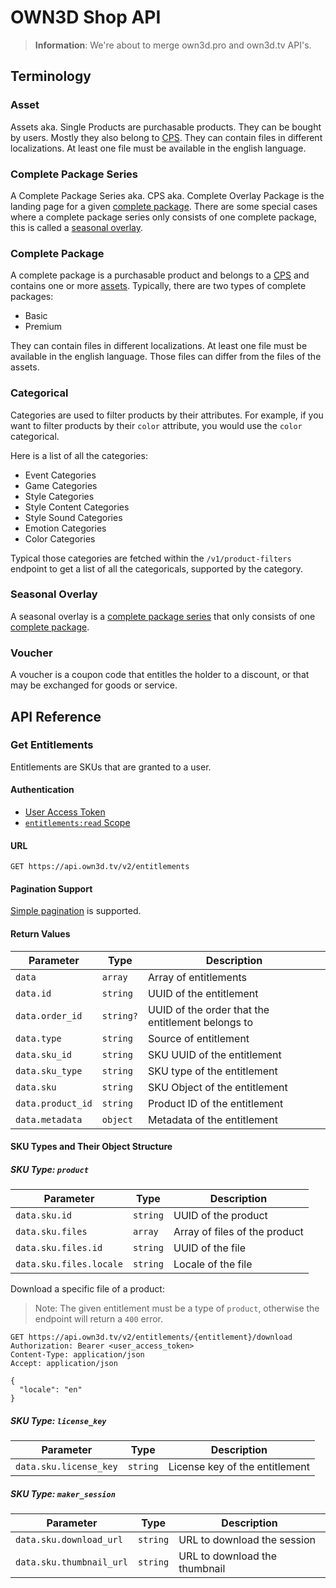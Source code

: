 # OWN3D Shop API

> **Information**: We're about to merge own3d.pro and own3d.tv API's.

## Terminology

### Asset

Assets aka. Single Products are purchasable products. They can be bought by users. Mostly they also belong to [CPS](#complete-package-series).
They can contain files in different localizations. At least one file must be available in the english language.

### Complete Package Series

A Complete Package Series aka. CPS aka. Complete Overlay Package is the landing page for a given [complete package](#complete-package). 
There are some special cases where a complete package series only consists of one complete package, this is called a [seasonal overlay](#seasonal-overlay).

### Complete Package

A complete package is a purchasable product and belongs to a [CPS](#complete-package-series) and contains one or more [assets](#asset). 
Typically, there are two types of complete packages:

- Basic
- Premium

They can contain files in different localizations. At least one file must be available in the english language. 
Those files can differ from the files of the assets.

### Categorical

Categories are used to filter products by their attributes. For example, if you want to filter products by their `color` attribute, you would use the `color` categorical.

Here is a list of all the categories:

- Event Categories
- Game Categories
- Style Categories
- Style Content Categories
- Style Sound Categories
- Emotion Categories
- Color Categories

Typical those categories are fetched within the `/v1/product-filters` endpoint to get a list of all the categoricals, supported by the category.

### Seasonal Overlay

A seasonal overlay is a [complete package series](#complete-package-series) that only consists of one [complete package](#complete-package).

### Voucher

A voucher is a coupon code that entitles the holder to a discount, or that may be exchanged for goods or service.

## API Reference

### Get Entitlements

Entitlements are SKUs that are granted to a user.

#### Authentication

- [User Access Token](authorization.md#types-of-tokens)
- [`entitlements:read` Scope](authorization.md#scopes)

#### URL

```text
GET https://api.own3d.tv/v2/entitlements
```

#### Pagination Support

[Simple pagination](concepts.md) is supported.

#### Return Values

| Parameter | Type | Description |
| -------- | ---- | ----------- |
| `data` | `array` | Array of entitlements |
| `data.id` | `string` | UUID of the entitlement |
| `data.order_id` | `string?` | UUID of the order that the entitlement belongs to |
| `data.type` | `string` | Source of entitlement |
| `data.sku_id` | `string` | SKU UUID of the entitlement |
| `data.sku_type` | `string` | SKU type of the entitlement |
| `data.sku` | `string` | SKU Object of the entitlement |
| `data.product_id` | `string` | Product ID of the entitlement |
| `data.metadata` | `object` | Metadata of the entitlement |

#### SKU Types and Their Object Structure

##### SKU Type: `product`

| Parameter | Type | Description |
| -------- | ---- | ----------- |
| `data.sku.id` | `string` | UUID of the product |
| `data.sku.files` | `array` | Array of files of the product |
| `data.sku.files.id` | `string` | UUID of the file |
| `data.sku.files.locale` | `string` | Locale of the file |

Download a specific file of a product:

> Note: The given entitlement must be a type of `product`, otherwise the endpoint will return a `400` error.

```http request
GET https://api.own3d.tv/v2/entitlements/{entitlement}/download
Authorization: Bearer <user_access_token>
Content-Type: application/json
Accept: application/json

{
  "locale": "en"
}
```

##### SKU Type: `license_key`

| Parameter | Type | Description |
| -------- | ---- | ----------- |
| `data.sku.license_key` | `string` | License key of the entitlement |

##### SKU Type: `maker_session`

| Parameter | Type | Description |
| -------- | ---- | ----------- |
| `data.sku.download_url` | `string` | URL to download the session |
| `data.sku.thumbnail_url` | `string` | URL to download the thumbnail |

<open-api-documentation specs="http://api-docs.internal.stream.tv/swagger/spec.json" base-url="https://api.own3d.tv" />



